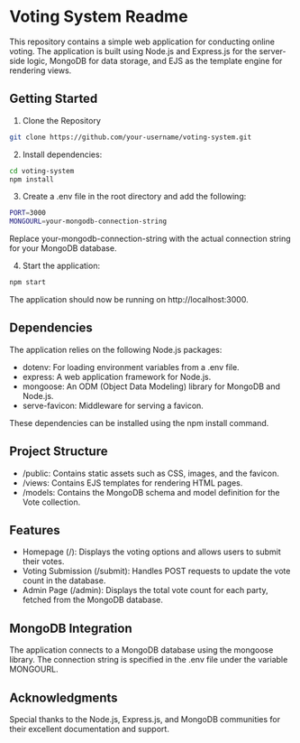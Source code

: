 # Voting System Readme

This repository contains a simple web application for conducting online voting. The application is built using Node.js and Express.js for the server-side logic, MongoDB for data storage, and EJS as the template engine for rendering views.

## Getting Started

1. Clone the Repository

```bash
git clone https://github.com/your-username/voting-system.git
```

2. Install dependencies:

```bash
cd voting-system
npm install
```

3. Create a .env file in the root directory and add the following:

```bash
PORT=3000
MONGOURL=your-mongodb-connection-string
```

Replace your-mongodb-connection-string with the actual connection string for your MongoDB database.

4. Start the application:

```bash
npm start
```

The application should now be running on http://localhost:3000.

## Dependencies

The application relies on the following Node.js packages:

- dotenv: For loading environment variables from a .env file.
- express: A web application framework for Node.js.
- mongoose: An ODM (Object Data Modeling) library for MongoDB and Node.js.
- serve-favicon: Middleware for serving a favicon.

These dependencies can be installed using the npm install command.

## Project Structure

- /public: Contains static assets such as CSS, images, and the favicon.
- /views: Contains EJS templates for rendering HTML pages.
- /models: Contains the MongoDB schema and model definition for the Vote collection.

## Features

- Homepage (/): Displays the voting options and allows users to submit their votes.
- Voting Submission (/submit): Handles POST requests to update the vote count in the database.
- Admin Page (/admin): Displays the total vote count for each party, fetched from the MongoDB database.

## MongoDB Integration

The application connects to a MongoDB database using the mongoose library. The connection string is specified in the .env file under the variable MONGOURL.

## Acknowledgments

Special thanks to the Node.js, Express.js, and MongoDB communities for their excellent documentation and support.
